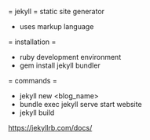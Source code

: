 = jekyll =
static site generator
- uses markup language

= installation =
- ruby development environment
- gem install jekyll bundler

= commands =
* jekyll new <blog_name>
* bundle exec jekyll serve
start website
* jekyll build


https://jekyllrb.com/docs/
